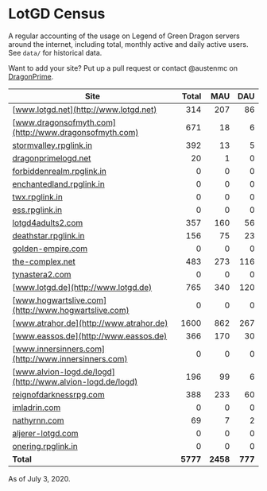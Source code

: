 # LotGD Census
A regular accounting of the usage on Legend of Green Dragon servers around the internet, including total, monthly active and daily active users. See `data/` for historical data.

Want to add your site? Put up a pull request or contact @austenmc on [DragonPrime](http://dragonprime.net).


Site | Total | MAU | DAU
--- | ---:| ---:| ---:
[www.lotgd.net](http://www.lotgd.net)|314|207|86
[www.dragonsofmyth.com](http://www.dragonsofmyth.com)|671|18|6
[stormvalley.rpglink.in](http://stormvalley.rpglink.in)|392|13|5
[dragonprimelogd.net](http://dragonprimelogd.net)|20|1|0
[forbiddenrealm.rpglink.in](http://forbiddenrealm.rpglink.in)|0|0|0
[enchantedland.rpglink.in](http://enchantedland.rpglink.in)|0|0|0
[twx.rpglink.in](http://twx.rpglink.in)|0|0|0
[ess.rpglink.in](http://ess.rpglink.in)|0|0|0
[lotgd4adults2.com](http://lotgd4adults2.com)|357|160|56
[deathstar.rpglink.in](http://deathstar.rpglink.in)|156|75|23
[golden-empire.com](http://golden-empire.com)|0|0|0
[the-complex.net](http://the-complex.net)|483|273|116
[tynastera2.com](http://tynastera2.com)|0|0|0
[www.lotgd.de](http://www.lotgd.de)|765|340|120
[www.hogwartslive.com](http://www.hogwartslive.com)|0|0|0
[www.atrahor.de](http://www.atrahor.de)|1600|862|267
[www.eassos.de](http://www.eassos.de)|366|170|30
[www.innersinners.com](http://www.innersinners.com)|0|0|0
[www.alvion-logd.de/logd](http://www.alvion-logd.de/logd)|196|99|6
[reignofdarknessrpg.com](http://reignofdarknessrpg.com)|388|233|60
[imladrin.com](http://imladrin.com)|0|0|0
[nathyrnn.com](http://nathyrnn.com)|69|7|2
[aljerer-lotgd.com](http://aljerer-lotgd.com)|0|0|0
[onering.rpglink.in](http://onering.rpglink.in)|0|0|0
**Total**|**5777**|**2458**|**777**

As of July 3, 2020.

